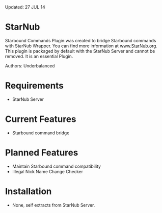 Updated: 27 JUL 14

StarNub
=======
Starbound Commands Plugin was created to bridge Starbound commands with StarNub Wrapper. You
can find more information at www.StarNub.org. This plugin is packaged by default
with the StarNub Server and cannot be removed. It is an essential Plugin.

Authors: Underbalanced

Requirements
============
- StarNub Server

Current Features
========
- Starbound command bridge

Planned Features
================
- Maintain Starbound command compatibility
- Illegal Nick Name Change Checker
	
Installation
============
- None, self extracts from StarNub Server.
